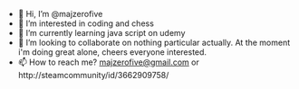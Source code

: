 - 👋 Hi, I’m @majzerofive
- 👀 I’m interested in coding and chess
- 🌱 I’m currently learning java script on udemy
- 💞️ I’m looking to collaborate on nothing particular actually. At the moment i'm doing great alone, cheers everyone interested.
- 📫 How to reach me? majzerofive@gmail.com or http://steamcommunity/id/3662909758/

<!---
majzerofive/majzerofive is a ✨ special ✨ repository because its `README.md` (this file) appears on your GitHub profile.
You can click the Preview link to take a look at your changes.
--->
